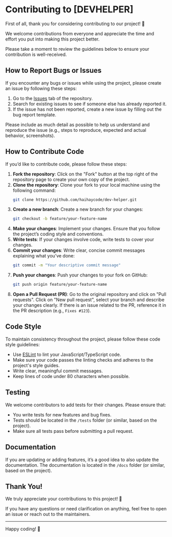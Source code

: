 # Contributing to [DEVHELPER]

First of all, thank you for considering contributing to our project! 🎉

We welcome contributions from everyone and appreciate the time and effort you put into making this project better.

Please take a moment to review the guidelines below to ensure your contribution is well-received.

## How to Report Bugs or Issues

If you encounter any bugs or issues while using the project, please create an issue by following these steps:

1. Go to the [Issues](https://github.com/haihaycode/dev-helper/issues) tab of the repository.
2. Search for existing issues to see if someone else has already reported it.
3. If the issue has not been reported, create a new issue by filling out the bug report template.

Please include as much detail as possible to help us understand and reproduce the issue (e.g., steps to reproduce, expected and actual behavior, screenshots).

## How to Contribute Code

If you’d like to contribute code, please follow these steps:

1. **Fork the repository**: Click on the "Fork" button at the top right of the repository page to create your own copy of the project.
2. **Clone the repository**: Clone your fork to your local machine using the following command:
    ```bash
    git clone https://github.com/haihaycode/dev-helper.git
    ```
3. **Create a new branch**: Create a new branch for your changes:
    ```bash
    git checkout -b feature/your-feature-name
    ```
4. **Make your changes**: Implement your changes. Ensure that you follow the project’s coding style and conventions.
5. **Write tests**: If your changes involve code, write tests to cover your changes.
6. **Commit your changes**: Write clear, concise commit messages explaining what you’ve done:
    ```bash
    git commit -m "Your descriptive commit message"
    ```
7. **Push your changes**: Push your changes to your fork on GitHub:
    ```bash
    git push origin feature/your-feature-name
    ```
8. **Open a Pull Request (PR)**: Go to the original repository and click on "Pull requests". Click on "New pull request", select your branch and describe your changes clearly. If there is an issue related to the PR, reference it in the PR description (e.g., `Fixes #123`).

## Code Style

To maintain consistency throughout the project, please follow these code style guidelines:

- Use [ESLint](https://eslint.org/) to lint your JavaScript/TypeScript code.
- Make sure your code passes the linting checks and adheres to the project's style guides.
- Write clear, meaningful commit messages.
- Keep lines of code under 80 characters when possible.

## Testing

We welcome contributors to add tests for their changes. Please ensure that:

- You write tests for new features and bug fixes.
- Tests should be located in the `/tests` folder (or similar, based on the project).
- Make sure all tests pass before submitting a pull request.

## Documentation

If you are updating or adding features, it’s a good idea to also update the documentation. The documentation is located in the `/docs` folder (or similar, based on the project).

## Thank You!

We truly appreciate your contributions to this project! 🙏

If you have any questions or need clarification on anything, feel free to open an issue or reach out to the maintainers.

---

Happy coding! 🎉
